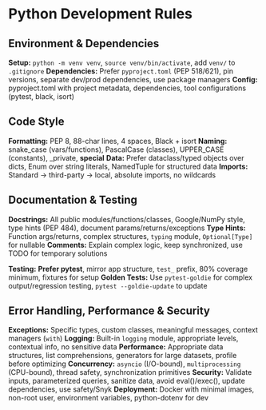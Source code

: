 # Python Development Rules

## Environment & Dependencies

**Setup:** `python -m venv venv`, `source venv/bin/activate`, add `venv/` to `.gitignore`
**Dependencies:** Prefer `pyproject.toml` (PEP 518/621), pin versions, separate dev/prod dependencies, use package managers
**Config:** pyproject.toml with project metadata, dependencies, tool configurations (pytest, black, isort)

## Code Style

**Formatting:** PEP 8, 88-char lines, 4 spaces, Black + isort
**Naming:** snake_case (vars/functions), PascalCase (classes), UPPER_CASE (constants), _private, __special__
**Data:** Prefer dataclass/typed objects over dicts, Enum over string literals, NamedTuple for structured data
**Imports:** Standard → third-party → local, absolute imports, no wildcards

## Documentation & Testing

**Docstrings:** All public modules/functions/classes, Google/NumPy style, type hints (PEP 484), document params/returns/exceptions
**Type Hints:** Function args/returns, complex structures, `typing` module, `Optional[Type]` for nullable
**Comments:** Explain complex logic, keep synchronized, use TODO for temporary solutions

**Testing:** **Prefer pytest**, mirror app structure, `test_` prefix, 80% coverage minimum, fixtures for setup
**Golden Tests:** Use `pytest-goldie` for complex output/regression testing, `pytest --goldie-update` to update

## Error Handling, Performance & Security

**Exceptions:** Specific types, custom classes, meaningful messages, context managers (`with`)
**Logging:** Built-in `logging` module, appropriate levels, contextual info, no sensitive data
**Performance:** Appropriate data structures, list comprehensions, generators for large datasets, profile before optimizing
**Concurrency:** `asyncio` (I/O-bound), `multiprocessing` (CPU-bound), thread safety, synchronization primitives
**Security:** Validate inputs, parameterized queries, sanitize data, avoid eval()/exec(), update dependencies, use safety/Snyk
**Deployment:** Docker with minimal images, non-root user, environment variables, python-dotenv for dev
